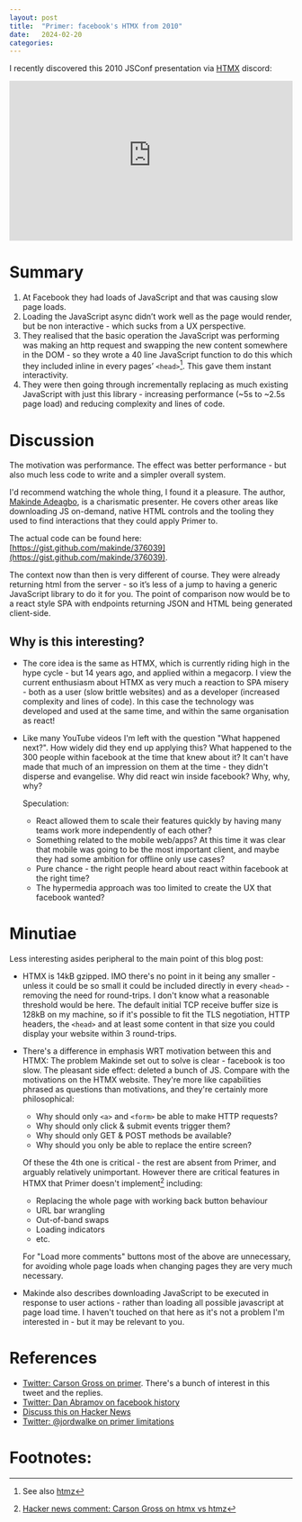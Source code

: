 ```yaml
---
layout: post
title:  "Primer: facebook's HTMX from 2010"
date:   2024-02-20
categories:
---
```


I recently discovered this 2010 JSConf presentation via [HTMX] discord:

<iframe style="width: 100%; aspect-ratio: 16 / 9" src="https://www.youtube-nocookie.com/embed/wHlyLEPtL9o?si=TCFtMn55aK0vtAlH" title="YouTube video player" frameborder="0" allow="accelerometer; autoplay; clipboard-write; encrypted-media; gyroscope; picture-in-picture; web-share" allowfullscreen></iframe>

# Summary

1. At Facebook they had loads of JavaScript and that was causing slow page loads.
2. Loading the JavaScript async didn’t work well as the page would render, but be non interactive - which sucks from a UX perspective.
3. They realised that the basic operation the JavaScript was performing was making an http request and swapping the new content somewhere in the DOM - so they wrote a 40 line JavaScript function to do this which they included inline in every pages’ `<head>`[^1]. This gave them instant interactivity.
4. They were then going through incrementally replacing as much existing JavaScript with just this library - increasing performance (~5s to ~2.5s page load) and reducing complexity and lines of code.

# Discussion

The motivation was performance. The effect was better performance - but also much less code to write and a simpler overall system.

I'd recommend watching the whole thing, I found it a pleasure.  The author, [Makinde Adeagbo](https://makinde.adeagbo.com/), is a charismatic presenter.  He covers other areas like downloading JS on-demand, native HTML controls and the tooling they used to find interactions that they could apply Primer to.

The actual code can be found here: [https://gist.github.com/makinde/376039](https://gist.github.com/makinde/376039).

The context now than then is very different of course. They were already returning html from the server - so it’s less of a jump to having a generic JavaScript library to do it for you. The point of comparison now would be to a react style SPA with endpoints returning JSON and HTML being generated client-side.

## Why is this interesting?

* The core idea is the same as HTMX, which is currently riding high in the hype cycle - but 14 years ago, and applied within a megacorp. I view the current enthusiasm about HTMX as very much a reaction to SPA misery - both as a user (slow brittle websites) and as a developer (increased complexity and lines of code).  In this case the technology was developed and used at the same time, and within the same organisation as react!
* Like many YouTube videos I'm left with the question "What happened next?".  How widely did they end up applying this?  What happened to the 300 people within facebook at the time that knew about it? It can't have made that much of an impression on them at the time - they didn't disperse and evangelise.  Why did react win inside facebook?  Why, why, why?

  Speculation:

    * React allowed them to scale their features quickly by having many teams work more independently of each other?
    * Something related to the mobile web/apps? At this time it was clear that mobile was going to be the most important client, and maybe they had some ambition for offline only use cases?
    * Pure chance - the right people heard about react within facebook at the right time?
    * The hypermedia approach was too limited to create the UX that facebook wanted?

# Minutiae

Less interesting asides peripheral to the main point of this blog post:

* HTMX is 14kB gzipped.  IMO there's no point in it being any smaller - unless it could be so small it could be included directly in every `<head>` - removing the need for round-trips.  I don't know what a reasonable threshold would be here.  The default initial TCP receive buffer size is 128kB on my machine, so if it's possible to fit the TLS negotiation, HTTP headers, the `<head>` and at least some content in that size you could display your website within 3 round-trips.
* There's a difference in emphasis WRT motivation between this and HTMX: The problem Makinde set out to solve is clear - facebook is too slow. The pleasant side effect: deleted a bunch of JS. Compare with the motivations on the HTMX website.  They're more like capabilities phrased as questions than motivations, and they're certainly more philosophical:

    * Why should only `<a>` and `<form>` be able to make HTTP requests?
    * Why should only click & submit events trigger them?
    * Why should only GET & POST methods be available?
    * Why should you only be able to replace the entire screen?

  Of these the 4th one is critical - the rest are absent from Primer, and arguably relatively unimportant.  However there are critical features in HTMX that Primer doesn't implement[^2] including:

    * Replacing the whole page with working back button behaviour
    * URL bar wrangling
    * Out-of-band swaps
    * Loading indicators
    * etc.

  For "Load more comments" buttons most of the above are unnecessary, for avoiding whole page loads when changing pages they are very much necessary.
* Makinde also describes downloading JavaScript to be executed in response to user actions - rather than loading all possible javascript at page load time.  I haven't touched on that here as it's not a problem I'm interested in - but it may be relevant to you.

# References

* [Twitter: Carson Gross on primer](https://twitter.com/htmx_org/status/1753183384493297751).  There's a bunch of interest in this tweet and the replies.
* [Twitter: Dan Abramov on facebook history](https://twitter.com/dan_abramov2/status/1758121064360497192)
* [Discuss this on Hacker News](https://news.ycombinator.com/item?id=39444432)
* [Twitter: @jordwalke on primer limitations](https://twitter.com/jordwalke/status/1753954026620940310)

# Footnotes:

[^1]: See also [htmz](https://leanrada.com/htmz/)
[^2]: [Hacker news comment: Carson Gross on htmx vs htmz](https://news.ycombinator.com/item?id=39431985)

[HTMX]: https://htmx.org/
